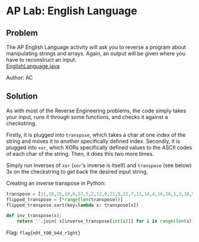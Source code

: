 # AP Lab: English Language
## Problem
The AP English Language activity will ask you to reverse a program about manipulating strings and arrays. Again, an output will be given where you have to reconstruct an input.  
[EnglishLanguage.java](./EnglishLanguage.java)  

Author: AC
## Solution
As with most of the Reverse Engineering problems, the code simply takes your input, runs it through some functions, and checks it against a checkstring.

Firstly, it is plugged into `transpose`, which takes a char at one index of the string and moves it to another specifically defined index.
Secondly, it is plugged into `xor`, which XORs specifically defined values to the ASCII codes of each char of the string.
Then, it does this two more times.

Simply run inverses of `xor` (`xor`'s inverse is itself) and `transpose` (see below) 3x on the checkstring to get back the desired input string.

Creating an inverse transpose in Python:
```py
transpose = [11,18,15,19,8,17,5,2,12,6,21,0,22,7,13,14,4,16,20,1,3,10,9]
flipped_transpose = [*range(len(transpose))]
flipped_transpose.sort(key=lambda x: transpose[x])

def inv_transpose(s):
    return ''.join( s[inverse_transpose[int(i)]] for i in range(len(s)) )
```

Flag: `flag{n0t_t00_b4d_r1ght}`